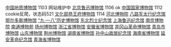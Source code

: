 <a href="http://www.gmc.org.cn/">中国地质博物馆</a>    1103    网站维护中
<a href="http://www.luxunmuseum.com.cn/">北京鲁迅博物馆</a>    1106    ok
<a href="http://www.chnmuseum.cn/">中国国家博物馆</a>  1112    cookie反爬，状态码521
<a href="http://www.pgm.org.cn/">文化部恭王府博物馆</a>  1114
<a href="http://www.hebeimuseum.org.cn/">河北博物院</a>
<a href="http://www.balujun.cn/">八路军太行纪念馆</a>
<a href="http://why.ordosqyg.org.cn/Cloud/Module/Index/access/index.html">鄂尔多斯博物馆</a>
<a href="http://www.918museum.org.cn/">“九·一八”历史博物馆</a>
<a href="http://www.jn1948.cn/index.php?g=Portal&m=Academic&a=museum">东北烈士纪念馆</a>
<a href="http://www.luxunmuseum.cn/">上海鲁迅纪念馆</a>
<a href="http://www.njmuseum.com/zh">南京博物院</a>
<a href="http://www.ntmuseum.com/">南通博物苑</a>
<a href="https://www.yzmuseum.com/">扬州博物馆</a>
<a href="http://www.zhejiangmuseum.com/">浙江省博物馆</a>
<a href="https://www.ahm.cn/">安徽省博物馆</a>
<a href="http://www.jgsgmbwg.com/">井冈山革命博物馆</a>
<a href="http://www.qingdaomuseum.com/">青岛市博物馆</a>
<a href="http://www.sdmuseum.com/">山东博物馆</a>
<a href="http://www.jzmsm.org/yk/">荆州博物馆</a>
<a href="http://www.hnmuseum.com/">湖南省博物馆</a>
<a href="http://www.sunyat-sen.org/">孙中山故居纪念馆</a>
<a href="http://www.hainanmuseum.org/">海南省博物馆</a>
<a href="http://www.yagmjng.com/">延安革命纪念馆</a>
<a href="http://www.qhmuseum.cn/">青海省博物馆</a>
